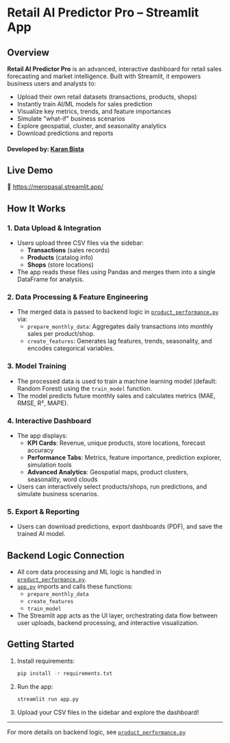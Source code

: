 # Retail AI Predictor Pro – Streamlit App

## Overview

**Retail AI Predictor Pro** is an advanced, interactive dashboard for retail sales forecasting and market intelligence. Built with Streamlit, it empowers business users and analysts to:

- Upload their own retail datasets (transactions, products, shops)
- Instantly train AI/ML models for sales prediction
- Visualize key metrics, trends, and feature importances
- Simulate "what-if" business scenarios
- Explore geospatial, cluster, and seasonality analytics
- Download predictions and reports

#### Developed by: [Karan Bista](https://github.com/kar137)
## Live Demo

🔗  https://meropasal.streamlit.app/


## How It Works

### 1. Data Upload & Integration

- Users upload three CSV files via the sidebar:
  - **Transactions** (sales records)
  - **Products** (catalog info)
  - **Shops** (store locations)
- The app reads these files using Pandas and merges them into a single DataFrame for analysis.

### 2. Data Processing & Feature Engineering

- The merged data is passed to backend logic in [`product_performance.py`](market-fit-analyzer/backend/product_performance.py) via:
  - `prepare_monthly_data`: Aggregates daily transactions into monthly sales per product/shop.
  - `create_features`: Generates lag features, trends, seasonality, and encodes categorical variables.

### 3. Model Training

- The processed data is used to train a machine learning model (default: Random Forest) using the `train_model` function.
- The model predicts future monthly sales and calculates metrics (MAE, RMSE, R², MAPE).

### 4. Interactive Dashboard

- The app displays:
  - **KPI Cards**: Revenue, unique products, store locations, forecast accuracy
  - **Performance Tabs**: Metrics, feature importance, prediction explorer, simulation tools
  - **Advanced Analytics**: Geospatial maps, product clusters, seasonality, word clouds
- Users can interactively select products/shops, run predictions, and simulate business scenarios.

### 5. Export & Reporting

- Users can download predictions, export dashboards (PDF), and save the trained AI model.

## Backend Logic Connection

- All core data processing and ML logic is handled in [`product_performance.py`](market-fit-analyzer/backend/product_performance.py).
- [`app.py`](market-fit-analyzer/backend/app.py) imports and calls these functions:
  - `prepare_monthly_data`
  - `create_features`
  - `train_model`
- The Streamlit app acts as the UI layer, orchestrating data flow between user uploads, backend processing, and interactive visualization.

## Getting Started

1. Install requirements:
   ```sh
   pip install -r requirements.txt
   ```
2. Run the app:
   ```sh
   streamlit run app.py
   ```
3. Upload your CSV files in the sidebar and explore the dashboard!

---

For more details on backend logic, see [`product_performance.py`](market-fit-analyzer/backend/product_performance.py)